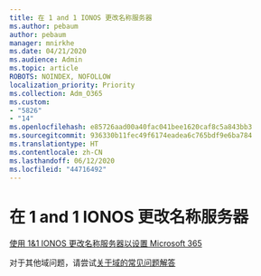 ```yaml
---
title: 在 1 and 1 IONOS 更改名称服务器
ms.author: pebaum
author: pebaum
manager: mnirkhe
ms.date: 04/21/2020
ms.audience: Admin
ms.topic: article
ROBOTS: NOINDEX, NOFOLLOW
localization_priority: Priority
ms.collection: Adm_O365
ms.custom:
- "5826"
- "14"
ms.openlocfilehash: e85726aad00a40fac041bee1620caf8c5a843bb3
ms.sourcegitcommit: 936330b11fec49f6174eadea6c765bdf9e6ba784
ms.translationtype: HT
ms.contentlocale: zh-CN
ms.lasthandoff: 06/12/2020
ms.locfileid: "44716492"
---
```

# <a name="change-nameservers-at-1-and-1-ionos"></a>在 1 and 1 IONOS 更改名称服务器

[使用 1&1 IONOS 更改名称服务器以设置 Microsoft 365](https://docs.microsoft.com/microsoft-365/admin/dns/change-nameservers-at-1-1-internet)

对于其他域问题，请尝试[关于域的常见问题解答](https://docs.microsoft.com/microsoft-365/admin/setup/domains-faq)